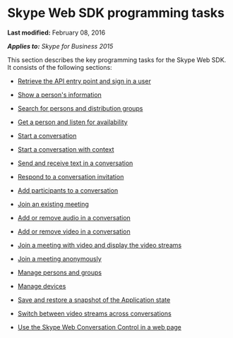 
# Skype Web SDK programming tasks


 **Last modified:** February 08, 2016

 _**Applies to:** Skype for Business 2015_

This section describes the key programming tasks for the Skype Web SDK. It consists of the following sections:


- [Retrieve the API entry point and sign in a user]( /GetAPIEntrySignIn.md)
    
- [Show a person's information]( /ShowPersonInfo.md)
    
- [Search for persons and distribution groups]( /SearchForPersonsAndGroups.md)
    
- [Get a person and listen for availability]( /ListenForAvailability.md)
    
- [Start a conversation]( /StartConversation.md)
    
- [Start a conversation with context](http://technet.microsoft.com/library/99b61131-ed8d-4f5d-bb9a-1dc7c861bee8.aspx)
    
- [Send and receive text in a conversation]( /SendReceiveText.md)
    
- [Respond to a conversation invitation]( /RespondToInvitation.md)
    
- [Add participants to a conversation]( /AddParticipants.md)
    
- [Join an existing meeting]( /JoinMeeting.md)
    
- [Add or remove audio in a conversation]( /AddRemoveConversationAudio.md)
    
- [Add or remove video in a conversation]( /AddRemoveConversationVideo.md)
    
- [Join a meeting with video and display the video streams]( /JoinVideoMeetingDisplayVideo.md)
    
- [Join a meeting anonymously]( /AnonymousMeetingJoin.md)
    
- [Manage persons and groups]( /ManagePersonsAndGroups.md)
    
- [Manage devices]( /ManageDevices.md)
    
- [Save and restore a snapshot of the Application state]( /SaveRestoreSnapshot.md)
    
- [Switch between video streams across conversations]( /SwitchConversationVideoStreams.md)
    
- [Use the Skype Web Conversation Control in a web page]( /UseConversationControl.md)
    
